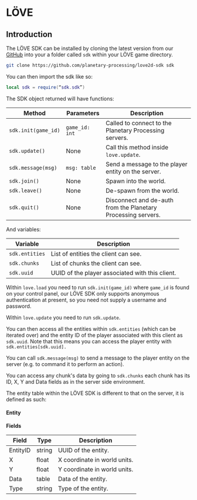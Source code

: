 # LÖVE

## Introduction

The LÖVE SDK can be installed by cloning the latest version from our [GitHub](https://github.com/planetary-processing/) into your a folder called `sdk` within your LÖVE game directory.

```sh
git clone https://github.com/planetary-processing/love2d-sdk sdk
```

You can then import the sdk like so:

```lua
local sdk = require(“sdk.sdk”)
```

The SDK object returned will have functions:

| Method              | Parameters     | Description                                                   |
| ------------------- | -------------- | ------------------------------------------------------------- |
| `sdk.init(game_id)` | `game_id: int` | Called to connect to the Planetary Processing servers.        |
| `sdk.update()`      | None           | Call this method inside `love.update`.                        |
| `sdk.message(msg)`  | `msg: table`   | Send a message to the player entity on the server.            |
| `sdk.join()`        | None           | Spawn into the world.                                         |
| `sdk.leave()`       | None           | De-spawn from the world.                                      |
| `sdk.quit()`        | None           | Disconnect and de-auth from the Planetary Processing servers. |

And variables:

| Variable       | Description                                     |
| -------------- | ----------------------------------------------- |
| `sdk.entities` | List of entities the client can see.            |
| `sdk.chunks`   | List of chunks the client can see.              |
| `sdk.uuid`     | UUID of the player associated with this client. |

Within `love.load` you need to run `sdk.init(game_id)` where `game_id` is found on your control panel, our LÖVE SDK only supports anonymous authentication at present, so you need not supply a username and password.

Within `love.update` you need to run `sdk.update`.

You can then access all the entities within `sdk.entities` (which can be iterated over) and the entity ID of the player associated with this client as `sdk.uuid`. Note that this means you can access the player entity with `sdk.entities[sdk.uuid].`

You can call `sdk.message(msg)` to send a message to the player entity on the server (e.g. to command it to perform an action).

You can access any chunk's data by going to `sdk.chunks` each chunk has its ID, X, Y and Data fields as in the server side environment.

The entity table within the LÖVE SDK is different to that on the server, it is defined as such:

#### Entity

**Fields**

| Field    | Type   | Description                  |
| -------- | ------ | ---------------------------- |
| EntityID | string | UUID of the entity.          |
| X        | float  | X coordinate in world units. |
| Y        | float  | Y coordinate in world units. |
| Data     | table  | Data of the entity.          |
| Type     | string | Type of the entity.          |
